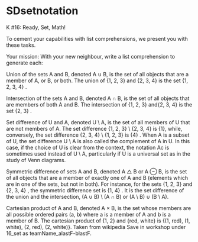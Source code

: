 # SDsetnotation
K #16: Ready, Set, Math!

To cement your capabilities with list comprehensions, we present you with these tasks.

Your mission: With your new neighbour, write a list comprehension to generate each:


Union of the sets A and B, denoted A ∪ B, is the set of all objects that are a member of A, or B, or both. The union of {1, 2, 3} and {2, 3, 4} is the set {1, 2, 3, 4} .


Intersection of the sets A and B, denoted A ∩ B, is the set of all objects that are members of both A and B. The intersection of {1, 2, 3} and{2, 3, 4} is the set {2, 3} .


Set difference of U and A, denoted U \ A, is the set of all members of U that are not members of A. The set difference {1, 2, 3} \ {2, 3, 4} is {1}, while, conversely, the set difference {2, 3, 4} \ {1, 2, 3} is {4} . When A is a subset of U, the set difference U \ A is also called the complement of A in U. In this case, if the choice of U is clear from the context, the notation Ac is sometimes used instead of U \ A, particularly if U is a universal set as in the study of Venn diagrams.


Symmetric difference of sets A and B, denoted A △ B or A ⊖ B, is the set of all objects that are a member of exactly one of A and B (elements which are in one of the sets, but not in both). For instance, for the sets {1, 2, 3} and {2, 3, 4} , the symmetric difference set is {1, 4} . It is the set difference of the union and the intersection, (A ∪ B) \ (A ∩ B) or (A \ B) ∪ (B \ A).


Cartesian product of A and B, denoted A × B, is the set whose members are all possible ordered pairs (a, b) where a is a member of A and b is a member of B. The cartesian product of {1, 2} and {red, white} is {(1, red), (1, white), (2, red), (2, white)}.
Taken from wikipedia
Save in workshop under 16_set as teamName_alastF-blastF.

